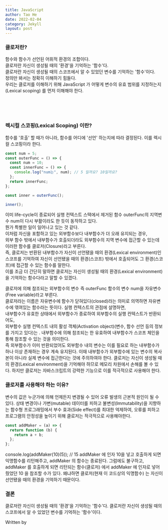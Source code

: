 ```yaml
---
title: JavaScript
author: Tao He
date: 2022-02-04
category: Jekyll
layout: post
---
```


### 클로저란?

함수와 함수가 선언된 어휘적 환경의 조합이다.  
클로저란 자신이 생성될 때의 '환경'을 기억하는 '함수'다.  
클로저란 자신이 생성될 때의 스코프에서 알 수 있었던 변수를 기억하는 '함수'이다.  
정의만 봐서는 정확히 이해하기 힘들다.  
우리는 클로저를 이해하기 위해
JavaScript 가 어떻게 변수의 유효 범위를 지정하는지(Lexical scoping) 를 먼저 이해해야 한다.

<br/>
<br/>
<br/>

### 렉시컬 스코핑(Lexical Scoping) 이란?

함수를 '호출' 할 때가 아니라, 함수를 어디에 '선언' 하는지에 따라 결정된다.
이를 렉시컬 스코핑이라 한다.

```javascript
const num = 5;
const outerFunc = () => {
  const num = 10;
  const innerFunc = () => {
    console.log("num는", num); // 5 일까요? 10일까요?
  };
  return innerFunc;
};

const inner = outerFunc();

inner();
```

이미 life-cycle이 종료되어 실행 컨텍스트 스택에서 제거된 함수 outerFunc의 지역변수 num이 다시 부활이라도 한 듯이 동작하고 있다.  
뭔가 특별한 일이 일어나고 있는 것 같다.  
이처럼 자신을 포함하고 있는 외부함수보다 내부함수가 더 오래 유지되는 경우,  
외부 함수 밖에서 내부함수가 호출되더라도
외부함수의 지역 변수에 접근할 수 있는데 이러한 함수를 클로저(Closure)라고 부른다.  
즉, 클로저는 반환된 내부함수가 자신이 선언됐을 때의 환경(Lexical environment)인 스코프를 기억하여
자신이 선언됐을 때의 환경(스코프) 밖에서 호출되어도
그 환경(스코프)에 접근할 수 있는 함수를 말한다.  
이를 조금 더 간단히 말하면 클로저는
자신이 생성될 때의 환경(Lexical environment)을 기억하는 함수다라고 말할 수 있겠다.

클로저에 의해 참조되는 외부함수의 변수 즉 outerFunc 함수의 변수 num을 자유변수(Free variable)라고 부른다.  
클로저라는 이름은 자유변수에 함수가 닫혀있다(closed)라는 의미로 의역하면 자유변수에 엮여있는 함수라는 뜻이다. 실행 컨텍스트의 관점에 설명하면,  
내부함수가 유효한 상태에서 외부함수가 종료하여 외부함수의 실행 컨텍스트가 반환되어도,  
외부함수 실행 컨텍스트 내의 활성 객체(Activation object)(변수, 함수 선언 등의 정보를 가지고 있다)는 .
내부함수에 의해 참조되는 한 유효하여 내부함수가 스코프 체인을 통해 참조할 수 있는 것을 의미한다.  
즉 외부함수가 이미 반환되었어도 외부함수 내의 변수는 이를 필요로 하는 내부함수가 하나 이상 존재하는 경우 계속 유지된다.
이때 내부함수가 외부함수에 있는 변수의 복사본이 아니라 실제 변수에 접근한다는 것에 주의하여야 한다.
클로저는 자신이 생성될 때의 환경(Lexical environment)을 기억해야 하므로 메모리 차원에서 손해를 볼 수 있다.
하지만 클로저는 자바스크립트의 강력한 기능으로 이를 적극적으로 사용해야 한다.

### 클로저를 사용해야 하는 이유?

변수의 값은 누군가에 의해 언제든지 변경될 수 있어
오류 발생의 근본적 원인이 될 수 있다.
상태 변경이나 가변(mutable) 데이터를 피하고 불변성(Immutability)을 지향하는 함수형 프로그래밍에서
부수 효과(Side effect)를 최대한 억제하여,
오류를 피하고 프로그램의 안정성을 높이기 위해 클로저는 적극적으로 사용해야한다.

```javascript
const addMaker = (a) => {
  return function (b) {
    return a + b;
  };
};
```

console.log(addMaker(10)(5)); // 15
addMaker 에 인자 10을 넣고 호출하게 되면
익명함수를 리턴해주고, addMaker 의 함수는 종료된다.
그럼에도 불구하고, addMaker 를 호출하게 되면 리턴되는 함수(클로저) 에서
addMaker 에 인자로 넣어줬었던 10 을 참조할 수가 있다.
왜냐하면 클로저(현재 이 코드상의 익명함수) 는 자신이 선언됐을 때의
환경을 기억하기 때문이다.

### 결론

클로저란 자신이 생성될 때의 '환경'을 기억하는 '함수'다.
클로저란 자신이 생성될 때의 스코프에서 알 수 있었던 변수를 기억하는 '함수'이다.

Written by
